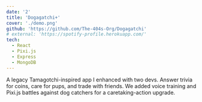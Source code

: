 ```yaml
---
date: '2'
title: 'Dogagatchi+'
cover: './demo.png'
github: 'https://github.com/The-404s-Org/Dogagatchi'
# external: 'https://spotify-profile.herokuapp.com/'
tech:
  - React
  - Pixi.js
  - Express
  - MongoDB
---
```


A legacy Tamagotchi-inspired app I enhanced with two devs. Answer trivia for coins, care for pups, and trade with friends. We added voice training and Pixi.js battles against dog catchers for a caretaking-action upgrade.
